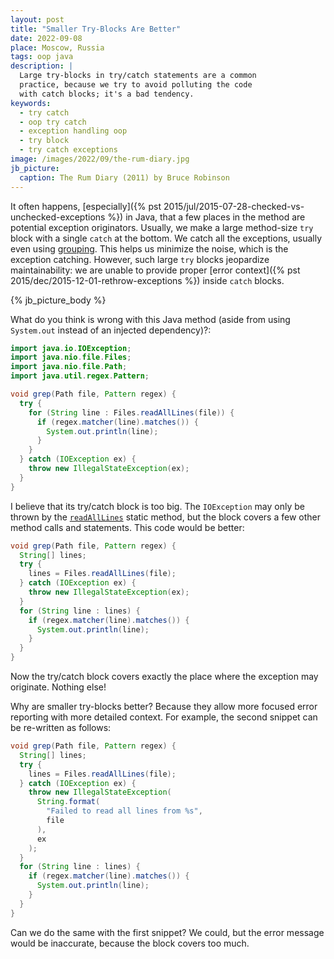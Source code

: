 ```yaml
---
layout: post
title: "Smaller Try-Blocks Are Better"
date: 2022-09-08
place: Moscow, Russia
tags: oop java
description: |
  Large try-blocks in try/catch statements are a common
  practice, because we try to avoid polluting the code
  with catch blocks; it's a bad tendency.
keywords:
  - try catch
  - oop try catch
  - exception handling oop
  - try block
  - try catch exceptions
image: /images/2022/09/the-rum-diary.jpg
jb_picture:
  caption: The Rum Diary (2011) by Bruce Robinson
---
```


It often happens, [especially]({% pst 2015/jul/2015-07-28-checked-vs-unchecked-exceptions %})
in Java, that a few places in the method
are potential exception originators. Usually, we make a large method-size
`try` block with a single `catch` at the bottom. We catch all
the exceptions, usually even using
[grouping](https://docs.oracle.com/javase/7/docs/technotes/guides/language/catch-multiple.html).
This helps us minimize the noise, which is the exception catching.
However, such large `try` blocks jeopardize maintainability: we are unable
to provide proper [error context]({% pst 2015/dec/2015-12-01-rethrow-exceptions %})
inside `catch` blocks.

<!--more-->

{% jb_picture_body %}

What do you think is wrong with this Java method
(aside from using `System.out` instead of an injected dependency)?:

```java
import java.io.IOException;
import java.nio.file.Files;
import java.nio.file.Path;
import java.util.regex.Pattern;

void grep(Path file, Pattern regex) {
  try {
    for (String line : Files.readAllLines(file)) {
      if (regex.matcher(line).matches()) {
        System.out.println(line);
      }
    }
  } catch (IOException ex) {
    throw new IllegalStateException(ex);
  }
}
```

I believe that its try/catch block is too big. The `IOException` may only be
thrown by the [`readAllLines`](https://docs.oracle.com/javase/8/docs/api/java/nio/file/Files.html#readAllLines-java.nio.file.Path-)
static method, but the block covers a few other method calls
and statements. This code would be better:


```java
void grep(Path file, Pattern regex) {
  String[] lines;
  try {
    lines = Files.readAllLines(file);
  } catch (IOException ex) {
    throw new IllegalStateException(ex);
  }
  for (String line : lines) {
    if (regex.matcher(line).matches()) {
      System.out.println(line);
    }
  }
}
```

Now the try/catch block covers exactly the place where the exception
may originate. Nothing else!

Why are smaller try-blocks better? Because they allow more
focused error reporting with more detailed context. For example, the
second snippet can be re-written as follows:

```java
void grep(Path file, Pattern regex) {
  String[] lines;
  try {
    lines = Files.readAllLines(file);
  } catch (IOException ex) {
    throw new IllegalStateException(
      String.format(
        "Failed to read all lines from %s",
        file
      ),
      ex
    );
  }
  for (String line : lines) {
    if (regex.matcher(line).matches()) {
      System.out.println(line);
    }
  }
}
```

Can we do the same with the first snippet? We could, but the
error message would be inaccurate, because the block covers too much.
